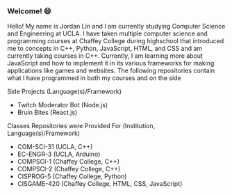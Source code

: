 ### Welcome! 😄
Hello! My name is Jordan Lin and I am currently studying Computer Science and Engineering at UCLA. I have taken multiple computer science and programming courses at Chaffey College during highschool that introduced me to concepts in C++, Python, JavaScript, HTML, and CSS and am currently taking courses in C++. Currently, I am learning more about JavaScript and how to implement it in its various frameworks for making applications like games and websites. The following repositories contain what I have programmed in both my courses and on the side

Side Projects (Language(s)/Framework)
  - Twitch Moderator Bot (Node.js)
  - Bruin Bites (React.js)


Classes Repositories were Provided For (Institution, Language(s)/Framework)
  - COM-SCI-31 (UCLA, C++)
  - EC-ENGR-3 (UCLA, Arduino)
  - COMPSCI-1 (Chaffey College, C++)
  - COMPSCI-2 (Chaffey College, C++)
  - CISPROG-5 (Chaffey College, Python)
  - CISGAME-420 (Chaffey College, HTML, CSS, JavaScript)
<!--
**jardondaful/jardondaful** is a ✨ _special_ ✨ repository because its `README.md` (this file) appears on your GitHub profile.

Here are some ideas to get you started:

- 🔭 I’m currently working on ...
- 🌱 I’m currently learning ...
- 👯 I’m looking to collaborate on ...
- 🤔 I’m looking for help with ...
- 💬 Ask me about ...
- 📫 How to reach me: ...
- 😄 Pronouns: ...
- ⚡ Fun fact: ...
-->
